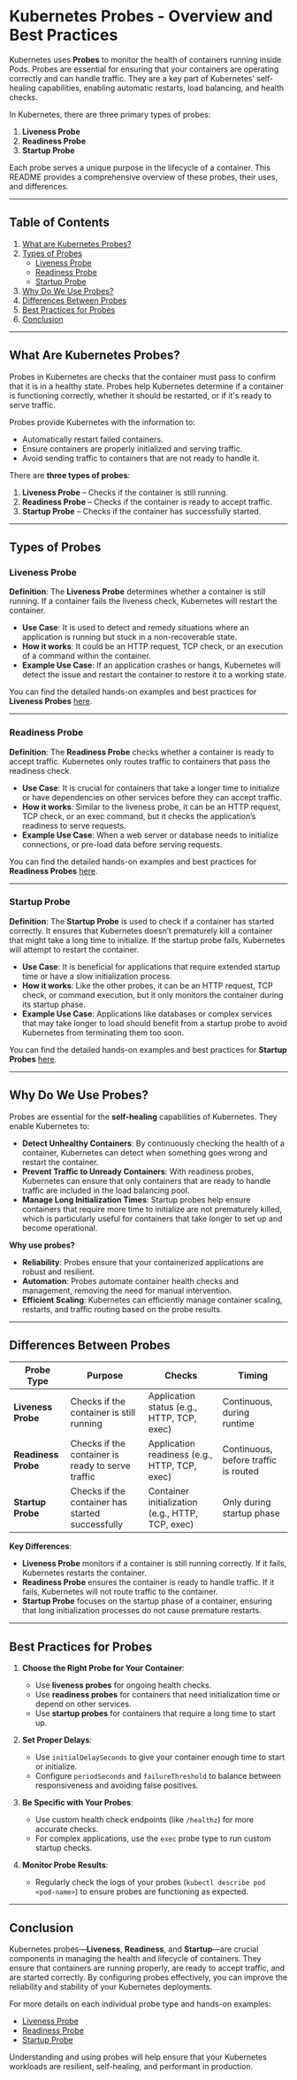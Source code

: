# Kubernetes Probes - Overview and Best Practices

Kubernetes uses **Probes** to monitor the health of containers running inside Pods. Probes are essential for ensuring that your containers are operating correctly and can handle traffic. They are a key part of Kubernetes’ self-healing capabilities, enabling automatic restarts, load balancing, and health checks.

In Kubernetes, there are three primary types of probes:
1. **Liveness Probe**
2. **Readiness Probe**
3. **Startup Probe**

Each probe serves a unique purpose in the lifecycle of a container. This README provides a comprehensive overview of these probes, their uses, and differences.

---

## Table of Contents

1. [What are Kubernetes Probes?](#what-are-kubernetes-probes)
2. [Types of Probes](#types-of-probes)
   - [Liveness Probe](#liveness-probe)
   - [Readiness Probe](#readiness-probe)
   - [Startup Probe](#startup-probe)
3. [Why Do We Use Probes?](#why-do-we-use-probes)
4. [Differences Between Probes](#differences-between-probes)
5. [Best Practices for Probes](#best-practices-for-probes)
6. [Conclusion](#conclusion)

---

## What Are Kubernetes Probes?

Probes in Kubernetes are checks that the container must pass to confirm that it is in a healthy state. Probes help Kubernetes determine if a container is functioning correctly, whether it should be restarted, or if it's ready to serve traffic.

Probes provide Kubernetes with the information to:
- Automatically restart failed containers.
- Ensure containers are properly initialized and serving traffic.
- Avoid sending traffic to containers that are not ready to handle it.

There are **three types of probes**:
1. **Liveness Probe** – Checks if the container is still running.
2. **Readiness Probe** – Checks if the container is ready to accept traffic.
3. **Startup Probe** – Checks if the container has successfully started.

---

## Types of Probes

### Liveness Probe

**Definition**: The **Liveness Probe** determines whether a container is still running. If a container fails the liveness check, Kubernetes will restart the container.

- **Use Case**: It is used to detect and remedy situations where an application is running but stuck in a non-recoverable state.
- **How it works**: It could be an HTTP request, TCP check, or an execution of a command within the container.
- **Example Use Case**: If an application crashes or hangs, Kubernetes will detect the issue and restart the container to restore it to a working state.

You can find the detailed hands-on examples and best practices for **Liveness Probes** [here](./liveness/README.MD).

---

### Readiness Probe

**Definition**: The **Readiness Probe** checks whether a container is ready to accept traffic. Kubernetes only routes traffic to containers that pass the readiness check.

- **Use Case**: It is crucial for containers that take a longer time to initialize or have dependencies on other services before they can accept traffic.
- **How it works**: Similar to the liveness probe, it can be an HTTP request, TCP check, or an exec command, but it checks the application’s readiness to serve requests.
- **Example Use Case**: When a web server or database needs to initialize connections, or pre-load data before serving requests.

You can find the detailed hands-on examples and best practices for **Readiness Probes** [here](./readiness/README.MD).

---

### Startup Probe

**Definition**: The **Startup Probe** is used to check if a container has started correctly. It ensures that Kubernetes doesn’t prematurely kill a container that might take a long time to initialize. If the startup probe fails, Kubernetes will attempt to restart the container.

- **Use Case**: It is beneficial for applications that require extended startup time or have a slow initialization process.
- **How it works**: Like the other probes, it can be an HTTP request, TCP check, or command execution, but it only monitors the container during its startup phase.
- **Example Use Case**: Applications like databases or complex services that may take longer to load should benefit from a startup probe to avoid Kubernetes from terminating them too soon.

You can find the detailed hands-on examples and best practices for **Startup Probes** [here](./startup/README.MD).

---

## Why Do We Use Probes?

Probes are essential for the **self-healing** capabilities of Kubernetes. They enable Kubernetes to:
- **Detect Unhealthy Containers**: By continuously checking the health of a container, Kubernetes can detect when something goes wrong and restart the container.
- **Prevent Traffic to Unready Containers**: With readiness probes, Kubernetes can ensure that only containers that are ready to handle traffic are included in the load balancing pool.
- **Manage Long Initialization Times**: Startup probes help ensure containers that require more time to initialize are not prematurely killed, which is particularly useful for containers that take longer to set up and become operational.

**Why use probes?**  
- **Reliability**: Probes ensure that your containerized applications are robust and resilient.
- **Automation**: Probes automate container health checks and management, removing the need for manual intervention.
- **Efficient Scaling**: Kubernetes can efficiently manage container scaling, restarts, and traffic routing based on the probe results.

---

## Differences Between Probes

| **Probe Type**      | **Purpose**                                  | **Checks**                            | **Timing**                        |
|---------------------|----------------------------------------------|---------------------------------------|-----------------------------------|
| **Liveness Probe**   | Checks if the container is still running     | Application status (e.g., HTTP, TCP, exec) | Continuous, during runtime       |
| **Readiness Probe**  | Checks if the container is ready to serve traffic | Application readiness (e.g., HTTP, TCP, exec) | Continuous, before traffic is routed |
| **Startup Probe**    | Checks if the container has started successfully | Container initialization (e.g., HTTP, TCP, exec) | Only during startup phase        |

**Key Differences**:
- **Liveness Probe** monitors if a container is still running correctly. If it fails, Kubernetes restarts the container.
- **Readiness Probe** ensures the container is ready to handle traffic. If it fails, Kubernetes will not route traffic to the container.
- **Startup Probe** focuses on the startup phase of a container, ensuring that long initialization processes do not cause premature restarts.

---

## Best Practices for Probes

1. **Choose the Right Probe for Your Container**:
   - Use **liveness probes** for ongoing health checks.
   - Use **readiness probes** for containers that need initialization time or depend on other services.
   - Use **startup probes** for containers that require a long time to start up.

2. **Set Proper Delays**:
   - Use `initialDelaySeconds` to give your container enough time to start or initialize.
   - Configure `periodSeconds` and `failureThreshold` to balance between responsiveness and avoiding false positives.

3. **Be Specific with Your Probes**:
   - Use custom health check endpoints (like `/healthz`) for more accurate checks.
   - For complex applications, use the `exec` probe type to run custom startup checks.

4. **Monitor Probe Results**:
   - Regularly check the logs of your probes (`kubectl describe pod <pod-name>`) to ensure probes are functioning as expected.

---

## Conclusion

Kubernetes probes—**Liveness**, **Readiness**, and **Startup**—are crucial components in managing the health and lifecycle of containers. They ensure that containers are running properly, are ready to accept traffic, and are started correctly. By configuring probes effectively, you can improve the reliability and stability of your Kubernetes deployments.

For more details on each individual probe type and hands-on examples:
- [Liveness Probe](./liveness/README.MD)
- [Readiness Probe](./readiness/README.MD)
- [Startup Probe](./startup/README.MD)

Understanding and using probes will help ensure that your Kubernetes workloads are resilient, self-healing, and performant in production.
